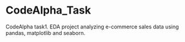 # CodeAlpha_Task
CodeAlpha task1. EDA project analyzing e-commerce sales data using pandas, matplotlib and seaborn.
